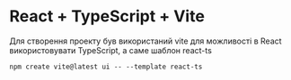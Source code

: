 # React + TypeScript + Vite

Для створення проекту був використаний vite для можливості в React використовувати TypeScript,
а саме шаблон react-ts

````
npm create vite@latest ui -- --template react-ts
````

